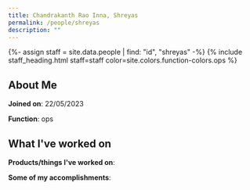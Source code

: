 ```yaml
---
title: Chandrakanth Rao Inna, Shreyas
permalink: /people/shreyas
description: ""
---
```


{%- assign staff = site.data.people | find: "id", "shreyas" -%}
{% include staff_heading.html staff=staff color=site.colors.function-colors.ops %}

## About Me

**Joined on**: 22/05/2023

**Function**: ops

## What I've worked on

**Products/things I've worked on**:


**Some of my accomplishments**:

